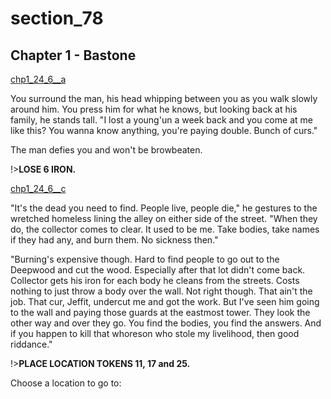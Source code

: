 
# section_78

## Chapter 1 - Bastone

[chp1_24_6__a](../../decomp/app/src/main/res/raw/chp1_24_6__a.mp3 ':include :type=audio')

You surround the man, his head whipping between you as you walk slowly around him. You press him for what he knows, but looking back at his family, he stands tall. "I lost a young'un a week back and you come at me like this? You wanna know anything, you're paying double. Bunch of curs."

The man defies you and won't be browbeaten.

!>**LOSE 6 IRON.**  

[chp1_24_6__c](../../decomp/app/src/main/res/raw/chp1_24_6__c.mp3 ':include :type=audio')

"It's the dead you need to find. People live, people die," he gestures to the wretched homeless lining the alley on either side of the street. "When they do, the collector comes to clear. It used to be me. Take bodies, take names if they had any, and burn them. No sickness then."

"Burning's expensive though. Hard to find people to go out to the Deepwood and cut the wood. Especially after that lot didn't come back. Collector gets his iron for each body he cleans from the streets. Costs nothing to just throw a body over the wall. Not right though. That ain't the job. That cur, Jeffit, undercut me and got the work. But I've seen him going to the wall and paying those guards at the eastmost tower. They look the other way and over they go. You find the bodies, you find the answers. And if you happen to kill that whoreson who stole my livelihood, then good riddance."

!>**PLACE LOCATION TOKENS 11, 17 and 25.**  

Choose a location to go to:



